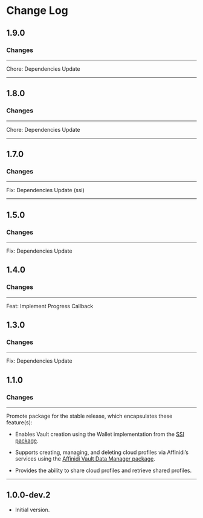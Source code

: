 # Change Log

## 1.9.0

### Changes

---

Chore: Dependencies Update 

---

## 1.8.0

### Changes

---

Chore: Dependencies Update 

---

## 1.7.0

### Changes

---

Fix: Dependencies Update (ssi)

---

## 1.5.0

### Changes

---

Fix: Dependencies Update


## 1.4.0

### Changes

---

Feat: Implement Progress Callback


## 1.3.0

### Changes

---

Fix: Dependencies Update


## 1.1.0

### Changes

---

Promote package for the stable release, which encapsulates these feature(s):

* Enables Vault creation using the Wallet implementation from the [SSI package](https://pub.dev/packages/ssi).

* Supports creating, managing, and deleting cloud profiles via Affinidi’s services using the [Affinidi Vault Data Manager package](https://pub.dev/packages/affinidi_tdk_vault_data_manager).

* Provides the ability to share cloud profiles and retrieve shared profiles.


---

## 1.0.0-dev.2

- Initial version.